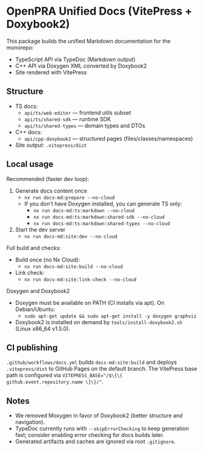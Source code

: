 # OpenPRA Unified Docs (VitePress + Doxybook2)

This package builds the unified Markdown documentation for the monorepo:

- TypeScript API via TypeDoc (Markdown output)
- C++ API via Doxygen XML converted by Doxybook2
- Site rendered with VitePress

## Structure

- TS docs:
  - `api/ts/web-editor` — frontend utils subset
  - `api/ts/shared-sdk` — runtime SDK
  - `api/ts/shared-types` — domain types and DTOs
- C++ docs:
  - `api/cpp-doxybook2` — structured pages (files/classes/namespaces)
- Site output: `.vitepress/dist`

## Local usage

Recommended (faster dev loop):

1. Generate docs content once
   - `nx run docs-md:prepare --no-cloud`
   - If you don't have Doxygen installed, you can generate TS only:
     - `nx run docs-md:ts:markdown --no-cloud`
     - `nx run docs-md:ts:markdown:shared-sdk --no-cloud`
     - `nx run docs-md:ts:markdown:shared-types --no-cloud`
2. Start the dev server
   - `nx run docs-md:site:dev --no-cloud`

Full build and checks:

- Build once (no Nx Cloud):
  - `nx run docs-md:site:build --no-cloud`
- Link check:
  - `nx run docs-md:site:link-check --no-cloud`

Doxygen and Doxybook2

- Doxygen must be available on PATH (CI installs via apt). On Debian/Ubuntu:
  - `sudo apt-get update && sudo apt-get install -y doxygen graphviz`
- Doxybook2 is installed on demand by `tools/install-doxybook2.sh` (Linux x86_64 v1.5.0).

## CI publishing

`.github/workflows/docs.yml` builds `docs-md:site:build` and deploys `.vitepress/dist` to GitHub Pages on the default branch. The VitePress base path is configured via `VITEPRESS_BASE="/$\{\{ github.event.repository.name \}\}/"`.

## Notes

- We removed Moxygen in favor of Doxybook2 (better structure and navigation).
- TypeDoc currently runs with `--skipErrorChecking` to keep generation fast; consider enabling error checking for docs builds later.
- Generated artifacts and caches are ignored via root `.gitignore`.
